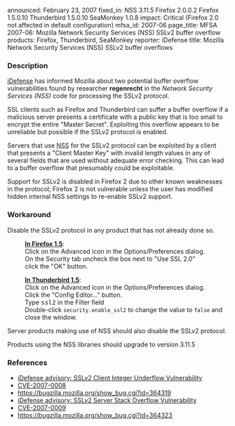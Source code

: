 announced: February 23, 2007
fixed_in: NSS 3.11.5
          Firefox 2.0.0.2
          Firefox 1.5.0.10
          Thunderbird 1.5.0.10
          SeaMonkey 1.0.8
impact: Critical (Firefox 2.0 not affected in default configuration)
mfsa_id: 2007-06
page_title: MFSA 2007-06: Mozilla Network Security Services (NSS) SSLv2 buffer overflow
products: Firefox, Thunderbird, SeaMonkey
reporter: iDefense
title: Mozilla Network Security Services (NSS) SSLv2 buffer overflows

<h3>Description</h3>

<p><a class="ex-ref" href="http://labs.idefense.com/">iDefense</a> 
has informed Mozilla about two potential buffer overflow
vulnerabilities found by researcher <strong>regenrecht</strong>
in the <dfn>Network Security Services (NSS)</dfn> code for processing 
the SSLv2 protocol.</p>

<p>SSL clients such as Firefox and Thunderbird can suffer
a buffer overflow if a malicious server presents a certificate
with a public key that is too small to encrypt the entire
"Master Secret". Exploiting this overflow appears to be
unreliable but possible if the SSLv2 protocol is enabled.</p>

<p>Servers that use <abbr title="Network Security Services">NSS</abbr> 
for the SSLv2 protocol can be exploited by
a client that presents a "Client Master Key" with invalid length
values in any of several fields that are used without adequate
error checking. This can lead to a buffer overflow that
presumably could be exploitable.</p>

<p>Support for SSLv2 is disabled in Firefox 2 due to other known
weaknesses in the protocol; Firefox 2 is not vulnerable unless
the user has modified hidden internal NSS settings to
re-enable SSLv2 support.</p>

<h3>Workaround</h3>

<p>Disable the SSLv2 protocol in any product that has not already done so.</p>

<div style="margin-left: 40px;">
<p><strong style="text-decoration: underline;">In Firefox 1.5</strong>:<br/>
Click on the Advanced icon in the Options/Preferences dialog.<br/>
On the Security tab uncheck the box next to "Use SSL 2.0"<br/>
click the "OK" button.</p>

<p><strong style="text-decoration: underline;">In Thunderbird 1.5</strong>:<br/>
Click on the Advanced icon in the Options/Preferences dialog.<br/>
Click the "Config Editor..." button.<br/>
Type <kbd>ssl2</kbd> in the Filter field<br/>
Double-click <code>security.enable_ssl2</code> to change the value
to <code>false</code> and close the window.</p>
</div>

<p>Server products making use of NSS should also disable the SSLv2 protocol.</p>

<p>Products using the NSS libraries should upgrade
to version 3.11.5</p>

<h3>References</h3>

<ul>
<li><a class="ex-ref" href="http://labs.idefense.com/intelligence/vulnerabilities/display.php?id=482">
iDefense advisory: SSLv2 Client Integer Underflow Vulnerability</a></li>
<li><a class="ex-ref" href="http://nvd.nist.gov/nvd.cfm?cvename=CVE-2007-0008">CVE-2007-0008</a></li>
<li><a href="https://bugzilla.mozilla.org/show_bug.cgi?id=364319">
https://bugzilla.mozilla.org/show_bug.cgi?id=364319</a></li>
<li><a class="ex-ref" href="http://labs.idefense.com/intelligence/vulnerabilities/display.php?id=483">
iDefense advisory: SSLv2 Server Stack Overflow Vulnerability</a></li>
<li><a class="ex-ref" href="http://nvd.nist.gov/nvd.cfm?cvename=CVE-2007-0009">CVE-2007-0009</a></li>
<li><a href="https://bugzilla.mozilla.org/show_bug.cgi?id=364323">
https://bugzilla.mozilla.org/show_bug.cgi?id=364323</a></li>
</ul>



